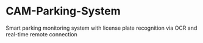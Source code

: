 # CAM-Parking-System
Smart parking monitoring system with license plate recognition via OCR and real-time remote connection
